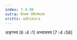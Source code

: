 ```yaml
---
index: 7.4.96
sutra: विभाषा वेष्टिचेष्ट्योः
vritti: adhikara
---
```


 अङ्गस्य [6।4।1]  अभ्यासस्य [7।4।58] 